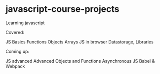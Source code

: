 # javascript-course-projects
Learning javascript


Covered:

JS Basics
Functions
Objects 
Arrays
JS in browser
Datastorage, Libraries


Coming up:

JS advanced
Advanced Objects and Functions
Asynchronous JS
Babel & Webpack
